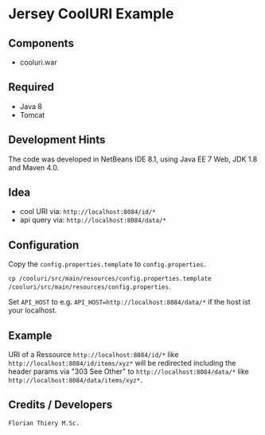# Jersey CoolURI Example

## Components

* cooluri.war

## Required

* Java 8
* Tomcat

## Development Hints

The code was developed in NetBeans IDE 8.1, using Java EE 7 Web, JDK 1.8 and Maven 4.0.

## Idea

* cool URI via: `http://localhost:8084/id/*`
* api query via: `http://localhost:8084/data/*`

## Configuration

Copy the `config.properties.template` to `config.properties`.

`cp /cooluri/src/main/resources/config.properties.template /cooluri/src/main/resources/config.properties`.

Set `API_HOST` to e.g. `API_HOST=http://localhost:8084/data/*` if the host ist your localhost.

## Example

URI of a Ressource `http://localhost:8084/id/*` like `http://localhost:8084/id/items/xyz*` will be redirected including the header params via "303 See Other" to `http://localhost:8084/data/*` like `http://localhost:8084/data/items/xyz*`.

## Credits / Developers

`Florian Thiery M.Sc.`
